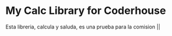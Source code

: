 # My Calc Library for Coderhouse

Esta libreria, calcula y saluda, es una prueba para la comision ||